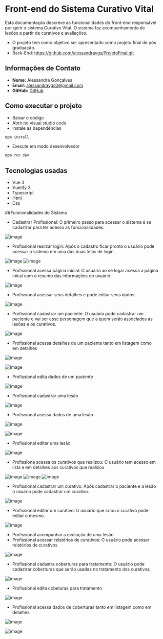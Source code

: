 # Front-end do Sistema Curativo Vital

Esta documentação descreve as funcionalidades do front-end responsável por gerir o sistema Curativo Vital.
O sistema faz acompanhamento de lesões a partir de curativos e avaliações.

- O projeto tem como objetivo ser apresentado como projeto final de pós graduação.
- Back-End: https://github.com/alessandravgs/ProjetoFinal.git

## Informações de Contato

- **Nome:** Alessandra Gonçalves
- **Email:** alessandravgs0@gmail.com
- **GitHub:** [GitHub](https://github.com/alessandravgs)

## Como executar o projeto

- Baixar o código
- Abrir no visual studio code
- Instale as dependências
```bash
npm install
```
- Execute em modo desenvolvedor
```bash
npm run dev
```

## Tecnologias usadas

- Vue 3
- Vuetify 3
- Typescript
- Html
- Css

##Funcionalidades do Sistema

- Cadastrar Profissional: O primeiro passo para acessar o sistema é se cadastrar para ter acesso as funcionalidades.

![image](https://github.com/user-attachments/assets/29e53d06-5b26-4973-a261-fd9ec7dc4b9d)

- Profissional realizar login: Após o cadastro ficar pronto o usuário pode acessar o sistema em uma das duas telas de login.

![image](https://github.com/user-attachments/assets/cc5163c0-93fd-48fd-8fee-45e34b7749f6)
![image](https://github.com/user-attachments/assets/ade983bd-d61a-4a82-a02e-c9248767dd55)

- Profissional acessa página inicial: O usuário ao se logar acessa a página inical com o resumo das informações do usuário.

![image](https://github.com/user-attachments/assets/b7f8ca11-625e-43ad-8d8b-ea9f1c94d1f9)

- Profissional acessar seus detalhes e pode editar seus dados:

![image](https://github.com/user-attachments/assets/d6282d12-9825-4334-8bc5-9fc38b714167)

- Profissional cadastrar um paciente: O usuário pode cadastrar um paciente e vai ser esse personagem que a quem serão associados as lesões e os curativos.

![image](https://github.com/user-attachments/assets/b85b00a1-2bad-4f7c-9950-25927f5e6c22)

- Profissional acessa detalhes de um paciente tanto em listagem como em detalhes

![image](https://github.com/user-attachments/assets/3303428c-e7fc-4f77-8e69-30c13c359f22)

![image](https://github.com/user-attachments/assets/cefcc491-bd0f-4be2-8fe5-8465117a536c)

- Profissional edita dados de um paciente

![image](https://github.com/user-attachments/assets/5aca5be7-1e87-48ba-b30a-49870b077b45)

- Profissional cadastrar uma lesão

![image](https://github.com/user-attachments/assets/8346ee02-ac75-4d3f-908f-810355215d06)

- Profissional acessa dados de uma lesão

![image](https://github.com/user-attachments/assets/14c0f0ac-f969-4740-80bc-c7dbe70bc08a)

![image](https://github.com/user-attachments/assets/3c51ed49-6133-40ac-8309-9352f16662aa)

- Profissional editar uma lesão

![image](https://github.com/user-attachments/assets/61d3611b-5759-40a2-b3e0-4ba6db550fea)

- Profissiona acessa os curativos que realizou: O usuário tem acesso em lista e em detalhes aos curativos que realizou

![image](https://github.com/user-attachments/assets/219436da-c246-4cef-a0d5-98897f404112)
![image](https://github.com/user-attachments/assets/730b295f-b6f0-47f0-a9cd-c95a2c929ba2)
![image](https://github.com/user-attachments/assets/799f3501-ebfe-4d01-a225-b584c06de7a7)

- Profissional cadastrar um curativo: Após cadastrar o paciente e a lesão o usuário pode cadastrar um curativo.

![image](https://github.com/user-attachments/assets/a898617d-1eaf-4a26-a1d5-b3acf2c7c1c8)

- Profissional editar um curativo: O usuário que criou o curativo pode editar o mesmo.

![image](https://github.com/user-attachments/assets/95e06b6a-a049-4a0e-8fad-cd3822b97356)

- Profissional acompanhar a evolução de uma lesão
- Profissional acessar relatórios de curativos: O usuário pode acessar relatórios de curativos.

![image](https://github.com/user-attachments/assets/18f2e3cf-5904-401d-bd68-e4f64839549e)

- Profissional cadastra coberturas para tratamento: O usuário pode cadastrar coberturas que serão usadas no tratamento dos curativos;

![image](https://github.com/user-attachments/assets/7c3d8879-2146-488f-b0c6-8c20ef479f6d)

- Profissional edita cobeturas para tratamento

![image](https://github.com/user-attachments/assets/5b4623e5-25bf-41c3-ae45-f43e0467e538)

- Profissional acessa dados de coberturas tanto em listagem como em detalhes

![image](https://github.com/user-attachments/assets/151b12a5-9ba6-4e2d-a748-b04864fb0b5f)

![image](https://github.com/user-attachments/assets/d59095fb-5937-40a7-b678-74cfa37b96d4)
